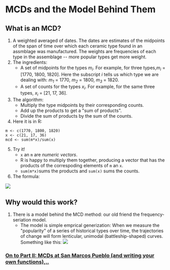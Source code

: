 # MCDs and the Model Behind Them
## What is an MCD?
1. A weighted averaged of dates. The dates are estimates of the midpoints of the span of time over which each ceramic type found in an assmblage was manufactured. The weights are frequencies of each type in the assemblage -- more popular types get more weight.  
2. The ingredients:
    - A set of midpoints for the types *m<sub>i</sub>*. For example, for three types,*m<sub>i</sub>* = [1770, 1800, 1820]. Here the subscript *i* tells us which type we are dealing with: *m<sub>1</sub>* = 1770, *m<sub>2</sub>* = 1800, *m<sub>3</sub>* = 1820.     
    - A set of counts for the types  *x<sub>i</sub>*. For example, for the same three types,  *x<sub>i</sub>* = [21, 17, 36].
3. The algorithm:
    - Multiply the type midpoints by their corresponding counts.
    - Add up the products to get a "sum of products".
    - Divide the sum of products by the sum of the counts.
4. Here it is in R: 
``` 
m <- c(1770, 1800, 1820)
x <- c(21, 17, 36) 
mcd <- sum(m*x)/sum(x)
``` 
5. Try it!
    - ```x``` an ```m``` are *numeric vectors*. 
    - R is happy to multiply them together, producing a vector that has the products of the correspoding elements of ```m``` an ```x```.
    - ```sum(m*x)```sums the products and ```sum(x)``` sums the counts.
6. The formula:
<img src="https://render.githubusercontent.com/render/math?math=\Large MCD=\frac{\sum_{i=1}^{T} x_i m_i} { \sum_{i=1}^{T} x_i}">

## Why would this work?
1.  There is a model behind the MCD method: our old friend the frequency-seriation model.
    - The model is simple emprical generization: When we measure the "popularity" of a series of historical types over time, the trajectories of change will form lenticular, unimodal (battleship-shaped) curves. Something like this:
![](https://github.com/DAACS-Research-Consortium/DAACS-Open-Academy/FSS2021/Workshop5/battleships.png)



### [On to Part II: MCDs at San Marcos Pueblo (and writing your own functions),..](https://github.com/DAACS-Research-Consortium/DAACS-Open-Academy/blob/main/FSS2021/Workshop3/Part_II.md)

   
   
